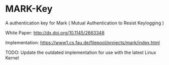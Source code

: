 # MARK-Key
A authentication key for Mark ( Mutual Authentication to Resist Keylogging )  

White Paper: http://dx.doi.org/10.1145/2663348

Implementation: https://www1.cs.fau.de/filepool/projects/mark/index.html

TODO: Update the outdated implementation for use with the latest Linux Kernel
